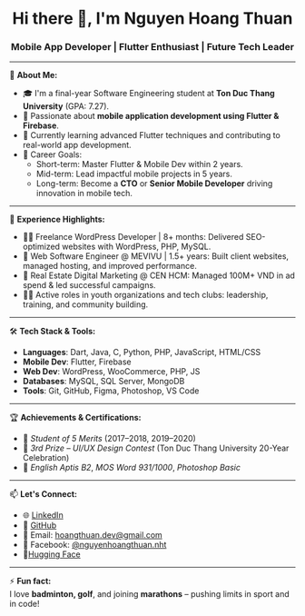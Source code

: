 <h1 align="center">Hi there 👋, I'm Nguyen Hoang Thuan</h1>
<h3 align="center">Mobile App Developer | Flutter Enthusiast | Future Tech Leader</h3>

---

🌱 **About Me:**

- 🎓 I'm a final-year Software Engineering student at **Ton Duc Thang University** (GPA: 7.27).
- 📱 Passionate about **mobile application development using Flutter & Firebase**.
- 🔭 Currently learning advanced Flutter techniques and contributing to real-world app development.
- 🎯 Career Goals:
  - Short-term: Master Flutter & Mobile Dev within 2 years.
  - Mid-term: Lead impactful mobile projects in 5 years.
  - Long-term: Become a **CTO** or **Senior Mobile Developer** driving innovation in mobile tech.

---

💼 **Experience Highlights:**

- 👨‍💻 Freelance WordPress Developer | 8+ months: Delivered SEO-optimized websites with WordPress, PHP, MySQL.
- 💼 Web Software Engineer @ MEVIVU | 1.5+ years: Built client websites, managed hosting, and improved performance.
- 📣 Real Estate Digital Marketing @ CEN HCM: Managed 100M+ VND in ad spend & led successful campaigns.
- 👨‍🏫 Active roles in youth organizations and tech clubs: leadership, training, and community building.

---

🛠️ **Tech Stack & Tools:**

- **Languages**: Dart, Java, C, Python, PHP, JavaScript, HTML/CSS
- **Mobile Dev**: Flutter, Firebase
- **Web Dev**: WordPress, WooCommerce, PHP, JS
- **Databases**: MySQL, SQL Server, MongoDB
- **Tools**: Git, GitHub, Figma, Photoshop, VS Code

---

🏆 **Achievements & Certifications:**

- 🏅 *Student of 5 Merits* (2017–2018, 2019–2020)
- 🥉 *3rd Prize – UI/UX Design Contest* (Ton Duc Thang University 20-Year Celebration)
- 📝 *English Aptis B2*, *MOS Word 931/1000*, *Photoshop Basic*

---

📫 **Let's Connect:**

- 🌐 [LinkedIn](https://www.linkedin.com/in/nguyenhoangthuan)
- 💼 [GitHub](https://github.com/hoangthuan-dev)
- 📧 Email: hoangthuan.dev@gmail.com
- 📱 Facebook: [@nguyenhoangthuan.nht](https://facebook.com/nguyenhoangthuan.nht)
- 🤗[Hugging Face](https://huggingface.co/hoangthuandev)

---

⚡ **Fun fact:**  
I love **badminton, golf**, and joining **marathons** – pushing limits in sport and in code!  
